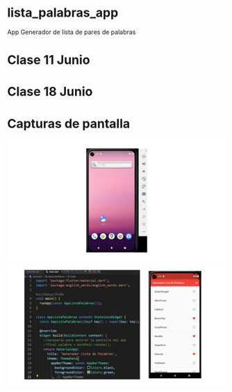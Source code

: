 # lista_palabras_app

App Generador de lista de pares de palabras

# Clase 11 Junio

# Clase 18 Junio
# Capturas de pantalla
![alt Imagen pantalla 1](pantalla1.jpg "Pantalla 1")
![alt Imagen pantalla 2](pantalla2.jpg "Pantalla 2 con código")
